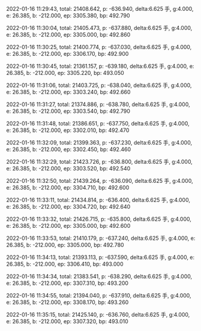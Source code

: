 2022-01-16 11:29:43, total: 21408.642, p: -636.940, delta:6.625 手, g:4.000, e: 26.385, b: -212.000, ep: 3305.380, bp: 492.790

2022-01-16 11:30:04, total: 21405.473, p: -637.880, delta:6.625 手, g:4.000, e: 26.385, b: -212.000, ep: 3305.000, bp: 492.860

2022-01-16 11:30:25, total: 21400.774, p: -637.030, delta:6.625 手, g:4.000, e: 26.385, b: -212.000, ep: 3306.170, bp: 492.900

2022-01-16 11:30:45, total: 21361.157, p: -639.180, delta:6.625 手, g:4.000, e: 26.385, b: -212.000, ep: 3305.220, bp: 493.050

2022-01-16 11:31:06, total: 21403.725, p: -638.040, delta:6.625 手, g:4.000, e: 26.385, b: -212.000, ep: 3303.240, bp: 492.660

2022-01-16 11:31:27, total: 21374.886, p: -638.780, delta:6.625 手, g:4.000, e: 26.385, b: -212.000, ep: 3303.540, bp: 492.790

2022-01-16 11:31:48, total: 21386.651, p: -637.750, delta:6.625 手, g:4.000, e: 26.385, b: -212.000, ep: 3302.010, bp: 492.470

2022-01-16 11:32:09, total: 21399.363, p: -637.230, delta:6.625 手, g:4.000, e: 26.385, b: -212.000, ep: 3302.450, bp: 492.460

2022-01-16 11:32:29, total: 21423.726, p: -636.800, delta:6.625 手, g:4.000, e: 26.385, b: -212.000, ep: 3303.520, bp: 492.540

2022-01-16 11:32:50, total: 21439.264, p: -636.090, delta:6.625 手, g:4.000, e: 26.385, b: -212.000, ep: 3304.710, bp: 492.600

2022-01-16 11:33:11, total: 21434.814, p: -636.400, delta:6.625 手, g:4.000, e: 26.385, b: -212.000, ep: 3304.720, bp: 492.640

2022-01-16 11:33:32, total: 21426.715, p: -635.800, delta:6.625 手, g:4.000, e: 26.385, b: -212.000, ep: 3305.000, bp: 492.600

2022-01-16 11:33:53, total: 21410.179, p: -637.240, delta:6.625 手, g:4.000, e: 26.385, b: -212.000, ep: 3305.000, bp: 492.780

2022-01-16 11:34:13, total: 21393.113, p: -637.590, delta:6.625 手, g:4.000, e: 26.385, b: -212.000, ep: 3306.410, bp: 493.000

2022-01-16 11:34:34, total: 21383.541, p: -638.290, delta:6.625 手, g:4.000, e: 26.385, b: -212.000, ep: 3307.310, bp: 493.200

2022-01-16 11:34:55, total: 21394.040, p: -637.910, delta:6.625 手, g:4.000, e: 26.385, b: -212.000, ep: 3308.170, bp: 493.260

2022-01-16 11:35:15, total: 21425.140, p: -636.760, delta:6.625 手, g:4.000, e: 26.385, b: -212.000, ep: 3307.320, bp: 493.010